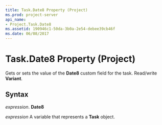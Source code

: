 ```yaml
---
title: Task.Date8 Property (Project)
ms.prod: project-server
api_name:
- Project.Task.Date8
ms.assetid: 190946c1-50da-3b0a-2e54-debee39cb46f
ms.date: 06/08/2017
---
```



# Task.Date8 Property (Project)

Gets or sets the value of the **Date8** custom field for the task. Read/write **Variant**.


## Syntax

 _expression_. **Date8**

 _expression_ A variable that represents a **Task** object.


